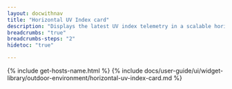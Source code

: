 ```yaml
---
layout: docwithnav
title: "Horizontal UV Index card"
description: "Displays the latest UV index telemetry in a scalable horizontal layout."
breadcrumbs: "true"
breadcrumbs-steps: "2"
hidetoc: "true"

---
```

{% include get-hosts-name.html %}
{% include docs/user-guide/ui/widget-library/outdoor-environment/horizontal-uv-index-card.md %}
